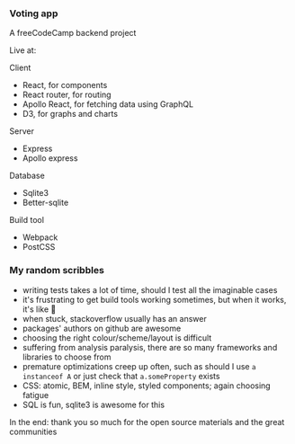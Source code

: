 ### Voting app
A freeCodeCamp backend project

Live at:

Client
- React, for components
- React router, for routing
- Apollo React, for fetching data using GraphQL
- D3, for graphs and charts

Server
- Express
- Apollo express

Database
- Sqlite3
- Better-sqlite

Build tool
- Webpack
- PostCSS



### My random scribbles
- writing tests takes a lot of time, should I test all the imaginable cases
- it's frustrating to get build tools working sometimes, but when it works, it's like 🎉
- when stuck, stackoverflow usually has an answer
- packages' authors on github are awesome
- choosing the right colour/scheme/layout is difficult
- suffering from analysis paralysis, there are so many frameworks and libraries to choose from
- premature optimizations creep up often, such as should I use `a instanceof A` or just check that `a.someProperty` exists
- CSS: atomic, BEM, inline style, styled components; again choosing fatigue
- SQL is fun, sqlite3 is awesome for this





In the end: thank you so much for the open source materials and the great communities